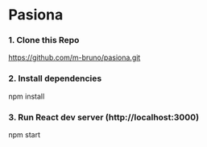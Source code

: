 # Pasiona

### 1. Clone this Repo
https://github.com/m-bruno/pasiona.git

### 2. Install dependencies
npm install

### 3. Run React dev server (http://localhost:3000)
npm start
